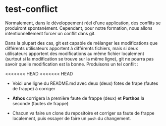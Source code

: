 # test-conflict

Normalement, dans le développement réel d'une application, des conflits se produiront spontanément. Cependant, pour notre formation, nous allons intentionnellement forcer un conflit dans git.

Dans la plupart des cas, git est capable de mélanger les modifications que différents utilisateurs apportent à différents fichiers, mais si deux utilisateurs apportent des modifications au même fichier localement (surtout si la modification se trouve sur la même ligne), git ne pourra pas savoir quelle modification est la bonne. Produisons un tel conflit :

<<<<<<< HEAD
<<<<<<< HEAD
- Voici une ligne du README.md avec deux (deux) fotes de frape (fautes de frappe) à corriger


- **Athos** corrigera la première faute de frappe (deux) et **Porthos** la seconde (fautes de frappe) 

- Chacun va faire un clone du repositoire et corriger sa faute de frappe localement, puis essayer de faire un `push` du changement. 
